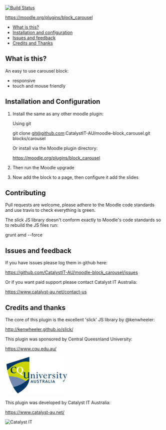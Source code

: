 [![Build Status](https://travis-ci.org/CatalystIT-AU/moodle-block_carousel.svg?branch=master)](https://travis-ci.org/CatalystIT-AU/moodle-block_carousel)

https://moodle.org/plugins/block_carousel

* [What is this?](#what-is-this)
* [Installation and configuration](#installation-and-configuration)
* [Issues and feedback](#issues-and-feedback)
* [Credits and Thanks](#credits-and-thanks)

What is this?
-------------

An easy to use carousel block:

* responsive
* touch and mouse friendly


Installation and Configuration
------------------------------

1. Install the same as any other moodle plugin:

    Using git

     git clone git@github.com:CatalystIT-AU/moodle-block_carousel.git blocks/carousel

    Or install via the Moodle plugin directory:

     https://moodle.org/plugins/block_carousel

2. Then run the Moodle upgrade

3. Now add the block to a page, then configure it add the slides


Contributing
------------

Pull requests are welcome, please adhere to the Moodle code standards
and use travis to check everything is green.

The slick JS library doesn't conform exactly to Moodle's code standards
so to rebuild the JS files run:

grunt amd --force


Issues and feedback
-------------------

If you have issues please log them in github here:

https://github.com/CatalystIT-AU/moodle-block_carousel/issues

Or if you want paid support please contact Catalyst IT Australia:

https://www.catalyst-au.net/contact-us


Credits and thanks
------------------

The core of this plugin is the excellent 'slick' JS library by @kenwheeler:

http://kenwheeler.github.io/slick/

This plugin was sponsored by Central Queesnland University:

https://www.cqu.edu.au/

![CQU](/pix/cqu.png?raw=true)

This plugin was developed by Catalyst IT Australia:

https://www.catalyst-au.net/

<img alt="Catalyst IT" src="https://cdn.rawgit.com/CatalystIT-AU/moodle-auth_saml2/master/pix/catalyst-logo.svg" width="400">

